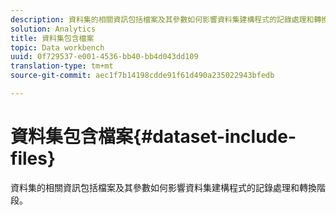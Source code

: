 ```yaml
---
description: 資料集的相關資訊包括檔案及其參數如何影響資料集建構程式的記錄處理和轉換階段。
solution: Analytics
title: 資料集包含檔案
topic: Data workbench
uuid: 0f729537-e001-4536-bb40-bb4d043dd109
translation-type: tm+mt
source-git-commit: aec1f7b14198cdde91f61d490a235022943bfedb

---
```



# 資料集包含檔案{#dataset-include-files}

資料集的相關資訊包括檔案及其參數如何影響資料集建構程式的記錄處理和轉換階段。

